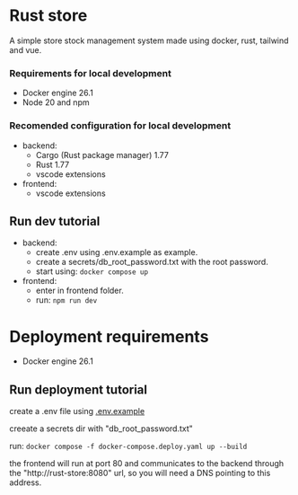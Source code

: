 # Rust store

A simple store stock management system made using docker, rust, tailwind and vue.

### Requirements for local development

-   Docker engine 26.1
-   Node 20 and npm

### Recomended configuration for local development

-   backend:
    -   Cargo (Rust package manager) 1.77
    -   Rust 1.77
    -   vscode extensions
-   frontend:
    -   vscode extensions

## Run dev tutorial

-   backend:
    -   create .env using .env.example as example.
    -   create a secrets/db_root_password.txt with the root password.
    -   start using:
        `docker compose up`
-   frontend:
    -   enter in frontend folder.
    -   run:
        `npm run dev`

# Deployment requirements

-   Docker engine 26.1

## Run deployment tutorial

create a .env file using [.env.example](./.env.example)

creeate a secrets dir with "db_root_password.txt"

run:
`docker compose -f docker-compose.deploy.yaml up --build`

the frontend will run at port 80 and communicates to the backend through the "http://rust-store:8080" url, so you will need a DNS pointing to this address.
